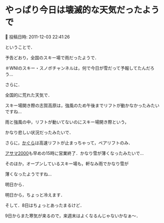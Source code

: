 # やっぱり今日は壊滅的な天気だったようで

📅 投稿日時: 2011-12-03 22:41:26

ということで．


予告どおり，全国のスキー場で雨だったようで．


＃WNIのスキー・スノボチャンネルは，何で今日が雪だって予報してたんだろう…





さらに．


全国的に荒れた天気で．


スキー場開き際の志賀高原は，強風のため午後までリフトが動かなかったみたいですね…


雨と強風の中，リフトが動いてないのにスキー場開き際という，


かなり悲しい状況だったみたいで．





さらに，[かぐら](http://www.princehotels.co.jp/ski/kagura/index.html)は高速リフトが止まっちゃって，ペアリフトのみ．


[アサマ2000](http://www.asama2000.com/)も早めの15時に営業終了．かなり雪が薄くなったみたいで…





そのほか，オープンしているスキー場も，軒なみ雨でかなり雪が


薄くなったようですね…





明日から．


明日から，ちょっと冷えます．


そして．8日はちょっとあったまるけど．


9日からまた寒気が来るので，来週末はよくなるんじゃないかなぁ～．
